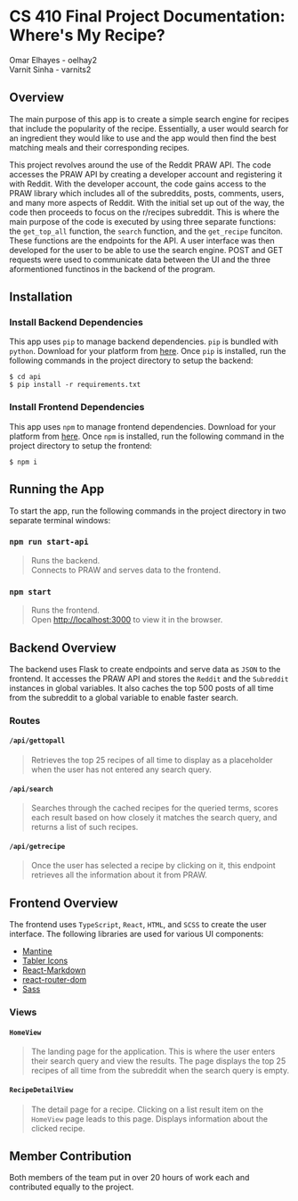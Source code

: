 # CS 410 Final Project Documentation: Where's My Recipe?
Omar Elhayes - oelhay2 \
Varnit Sinha - varnits2

## Overview

The main purpose of this app is to create a simple search engine for recipes that include the
popularity of the recipe. Essentially, a user would search for an ingredient they would like to use and the app would then find the best matching meals and their corresponding recipes.

This project revolves around the use of the Reddit PRAW API. The code accesses the PRAW API by creating a developer account and registering it with Reddit. With the developer account, the code gains access to the PRAW library which includes all of the subreddits, posts, comments, users, and many more aspects of Reddit. With the initial set up out of the way, the code then proceeds to focus on the r/recipes subreddit. This is where the main purpose of the code is executed by using three separate functions: the `get_top_all` function, the `search` function, and the `get_recipe` funciton. These functions are the endpoints for the API. A user interface was then developed for the user to be able to use
the search engine. POST and GET requests were used to communicate data between the UI and the three aformentioned functinos in the backend of the program.

## Installation

### Install Backend Dependencies

This app uses `pip` to manage backend dependencies. `pip` is bundled with `python`. Download for your platform from [here](https://www.python.org/downloads/). Once `pip` is installed, run the following commands in the project directory to setup the backend:

```
$ cd api
$ pip install -r requirements.txt
```

### Install Frontend Dependencies

This app uses `npm` to manage frontend dependencies. Download for your platform from [here](https://docs.npmjs.com/downloading-and-installing-node-js-and-npm). Once `npm` is installed, run the following command in the project directory to setup the frontend:

```
$ npm i
```

## Running the App

To start the app, run the following commands in the project directory in two separate terminal windows:

### `npm run start-api` 

> Runs the backend.\
> Connects to PRAW and serves data to the frontend.

### `npm start`

> Runs the frontend.\
> Open [http://localhost:3000](http://localhost:3000) to view it in the browser.

## Backend Overview

The backend uses Flask to create endpoints and serve data as `JSON` to the frontend. It accesses the PRAW API and stores the `Reddit` and the `Subreddit` instances in global variables. It also caches the top 500 posts of all time from the subreddit to a global variable to enable faster search.

### Routes

#### `/api/gettopall`
> Retrieves the top 25 recipes of all time to display as a placeholder when the user has not entered any search query.

#### `/api/search`
> Searches through the cached recipes for the queried terms, scores each result based on how closely it matches the search query, and returns a list of such recipes.

#### `/api/getrecipe`
> Once the user has selected a recipe by clicking on it, this endpoint retrieves all the information about it from PRAW.

## Frontend Overview

The frontend uses `TypeScript`, `React`, `HTML`, and `SCSS` to create the user interface. The following libraries are used for various UI components:

* [Mantine](https://mantine.dev/)
* [Tabler Icons](https://tabler-icons.io/)
* [React-Markdown](https://github.com/remarkjs/react-markdown)
* [react-router-dom](https://www.npmjs.com/package/react-router-dom)
* [Sass](https://sass-lang.com/)

### Views

#### `HomeView`
> The landing page for the application. This is where the user enters their search query and view the results. The page displays the top 25 recipes of all time from the subreddit when the search query is empty.

#### `RecipeDetailView`
> The detail page for a recipe. Clicking on a list result item on the `HomeView` page leads to this page. Displays information about the clicked recipe.

## Member Contribution

Both members of the team put in over 20 hours of work each and contributed equally to the project.